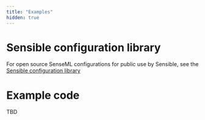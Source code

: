 ```yaml
---
title: "Examples"
hidden: true
---
```


Sensible configuration library
====
For open source SenseML configurations for public use by Sensible, see the [Sensible configuration library](https://github.com/sensible-hq/sensible-configuration-library/)

Example code
====

TBD

